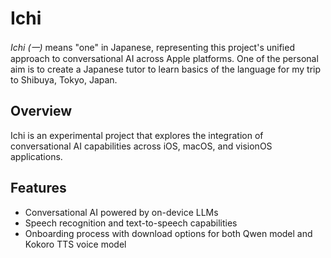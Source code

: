 # Ichi

*Ichi (一)* means "one" in Japanese, representing this project's unified approach to conversational AI across Apple platforms. One of the personal aim is to create a Japanese tutor to learn basics of the language for my trip to Shibuya, Tokyo, Japan.

## Overview

Ichi is an experimental project that explores the integration of conversational AI capabilities across iOS, macOS, and visionOS applications.

## Features

- Conversational AI powered by on-device LLMs
- Speech recognition and text-to-speech capabilities
- Onboarding process with download options for both Qwen model and Kokoro TTS voice model
